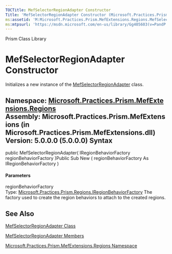 ```yaml
---
TOCTitle: MefSelectorRegionAdapter Constructor
Title: 'MefSelectorRegionAdapter Constructor (Microsoft.Practices.Prism.MefExtensions.Regions)'
ms:assetid: 'M:Microsoft.Practices.Prism.MefExtensions.Regions.MefSelectorRegionAdapter.\#ctor(Microsoft.Practices.Prism.Regions.IRegionBehaviorFactory)'
ms:mtpsurl: 'https://msdn.microsoft.com/en-us/library/Gg405603(v=PandP.50)'
---
```


Prism Class Library

MefSelectorRegionAdapter Constructor
====================================

Initializes a new instance of the [MefSelectorRegionAdapter](https://msdn.microsoft.com/t:microsoft.practices.prism.mefextensions.regions.mefselectorregionadapter) class.

**Namespace:** [Microsoft.Practices.Prism.MefExtensions.Regions](https://msdn.microsoft.com/n:microsoft.practices.prism.mefextensions.regions)
**Assembly:** Microsoft.Practices.Prism.MefExtensions (in Microsoft.Practices.Prism.MefExtensions.dll) Version: 5.0.0.0 (5.0.0.0)
Syntax
------

<span id="syntaxToggle"></span>public MefSelectorRegionAdapter( IRegionBehaviorFactory regionBehaviorFactory )Public Sub New ( regionBehaviorFactory As IRegionBehaviorFactory )
#### Parameters

regionBehaviorFactory  
Type: [Microsoft.Practices.Prism.Regions.IRegionBehaviorFactory](https://msdn.microsoft.com/t:microsoft.practices.prism.regions.iregionbehaviorfactory)
The factory used to create the region behaviors to attach to the created regions.

See Also
--------

<span id="seeAlsoToggle"></span>
[MefSelectorRegionAdapter Class](https://msdn.microsoft.com/t:microsoft.practices.prism.mefextensions.regions.mefselectorregionadapter)

[MefSelectorRegionAdapter Members](https://msdn.microsoft.com/allmembers.t:microsoft.practices.prism.mefextensions.regions.mefselectorregionadapter)

[Microsoft.Practices.Prism.MefExtensions.Regions Namespace](https://msdn.microsoft.com/n:microsoft.practices.prism.mefextensions.regions)
